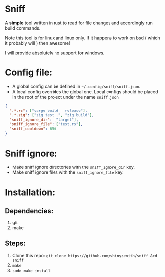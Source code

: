 # Sniff

A **simple** tool written in rust to read for file changes and accordingly run build commands.

Note this tool is for linux and linux only. If it happens to work on bsd ( which it probably will ) then awesome!

I will provide absolutely no support for windows.

# Config file:

- A global config can be defined in `~/.config/sniff/sniff.json`.
- A local config overrides the global one. Local configs should be placed in the root of the project under the name `sniff.json`

```json
{
  ".*.rs": ["cargo build --release"],
  ".*.zig": ["zig test .", "zig build"],
  "sniff_ignore_dir": ["target"],
  "sniff_ignore_file": ["test.rs"],
  "sniff_cooldown": 650
}
```

# Sniff ignore:

- Make sniff ignore directories with the `sniff_ignore_dir` key.
- Make sniff ignore files with the `sniff_ignore_file` key.

# Installation:

## Dependencies:

1. git
1. make

## Steps:

1. Clone this repo: `git clone https://github.com/shinyzenith/sniff &cd sniff`
1. `make`
1. `sudo make install`
